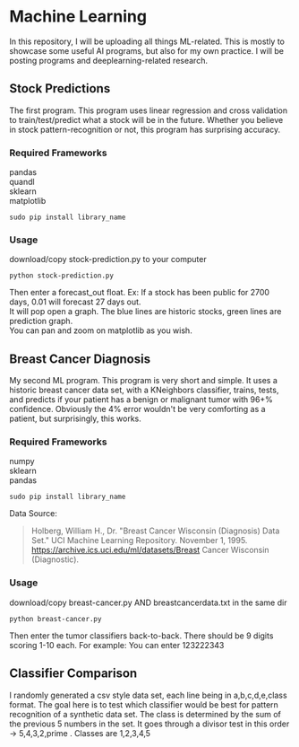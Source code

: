 # Machine Learning
In this repository, I will be uploading all things ML-related. This is mostly to showcase some useful AI programs, but also for my own practice. I will be posting programs and deeplearning-related research.  
  
  
  
## Stock Predictions
The first program. This program uses linear regression and cross validation to train/test/predict what a stock will be in the future. Whether you believe in stock pattern-recognition or not, this program has surprising accuracy.  
### Required Frameworks
pandas  
quandl  
sklearn  
matplotlib 
```
sudo pip install library_name
```  
### Usage  
download/copy stock-prediction.py to your computer  
```
python stock-prediction.py
```  
Then enter a forecast_out float. Ex: If a stock has been public for 2700 days, 0.01 will forecast 27 days out.  
It will pop open a graph. The blue lines are historic stocks, green lines are prediction graph.  
You can pan and zoom on matplotlib as you wish.  
  
  
  
## Breast Cancer Diagnosis  
My second ML program. This program is very short and simple. It uses a historic breast cancer data set, with a KNeighbors classifier, trains, tests, and predicts if your patient has a benign or malignant tumor with 96+% confidence. Obviously the 4% error wouldn't be very comforting as a patient, but surprisingly, this works.  
### Required Frameworks  
numpy  
sklearn  
pandas  
```  
sudo pip install library_name  
```  
Data Source:  
> Holberg, William H., Dr. "Breast Cancer Wisconsin (Diagnosis) Data Set." UCI Machine Learning Repository. November 1, 1995. https://archive.ics.uci.edu/ml/datasets/Breast Cancer Wisconsin (Diagnostic).  
  
### Usage  
download/copy breast-cancer.py AND breastcancerdata.txt in the same dir  
```
python breast-cancer.py  
```  
Then enter the tumor classifiers back-to-back. There should be 9 digits scoring 1-10 each.
For example: You can enter 123222343  
  
  
## Classifier Comparison  
I randomly generated a csv style data set, each line being in a,b,c,d,e,class format. The goal here is to test which classifier would be best for pattern recognition of a synthetic data set. The class is determined by the sum of the previous 5 numbers in the set. It goes through a divisor test in this order -> 5,4,3,2,prime . Classes are 1,2,3,4,5


